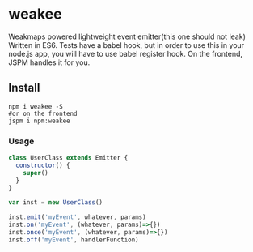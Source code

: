 # weakee
Weakmaps powered lightweight event emitter(this one should not leak)
Written in ES6.
Tests have a babel hook, but in order to use this in your node.js app, you will have to use babel register hook.
On the frontend, JSPM handles it for you.
## Install
```shell
npm i weakee -S
#or on the frontend
jspm i npm:weakee
```

### Usage
```javascript
class UserClass extends Emitter {
  constructor() {
	super()
  }
}

var inst = new UserClass()

inst.emit('myEvent', whatever, params)
inst.on('myEvent', (whatever, params)=>{})
inst.once('myEvent', (whatever, params)=>{})
inst.off('myEvent', handlerFunction)
```